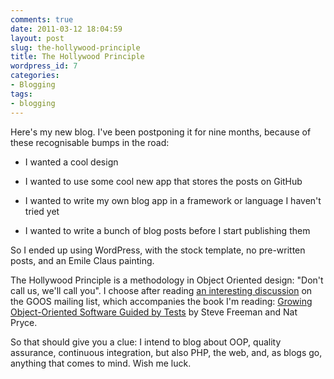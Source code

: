 ```yaml
---
comments: true
date: 2011-03-12 18:04:59
layout: post
slug: the-hollywood-principle
title: The Hollywood Principle
wordpress_id: 7
categories:
- Blogging
tags:
- blogging
---
```


Here's my new blog. I've been postponing it for nine months, because of these recognisable bumps in the road:



	
  * I wanted a cool design

	
  * I wanted to use some cool new app that stores the posts on GitHub

	
  * I wanted to write my own blog app in a framework or language I haven't tried yet

	
  * I wanted to write a bunch of blog posts before I start publishing them


So I ended up using WordPress, with the stock template, no pre-written posts, and an Emile Claus painting.

The Hollywood Principle is a methodology in Object Oriented design: "Don't call us, we'll call you". I choose after reading [an interesting discussion](https://groups.google.com/d/topic/growing-object-oriented-software/7_fRrAjNBao/discussion) on the GOOS mailing list, which accompanies the book I'm reading: [Growing Object-Oriented Software Guided by Tests](http://www.growing-object-oriented-software.com/) by Steve Freeman and Nat Pryce.

So that should give you a clue: I intend to blog about OOP, quality assurance, continuous integration, but also PHP, the web, and, as blogs go, anything that comes to mind. Wish me luck.
